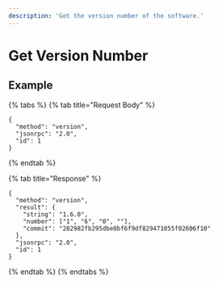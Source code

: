 ```yaml
---
description: 'Get the version number of the software.'
---
```


# Get Version Number

## Example

{% tabs %}
{% tab title="Request Body" %}
```text
{
  "method": "version",
  "jsonrpc": "2.0",
  "id": 1
}
```
{% endtab %}

{% tab title="Response" %}
```text
{
  "method": "version",
  "result": {
    "string": "1.6.0",
    "number": ["1", "6", "0", ""],
    "commit": "282982fb295dbe0bf6f9df829471055f02606f10"
  },
  "jsonrpc": "2.0",
  "id": 1
}
```
{% endtab %}
{% endtabs %}

